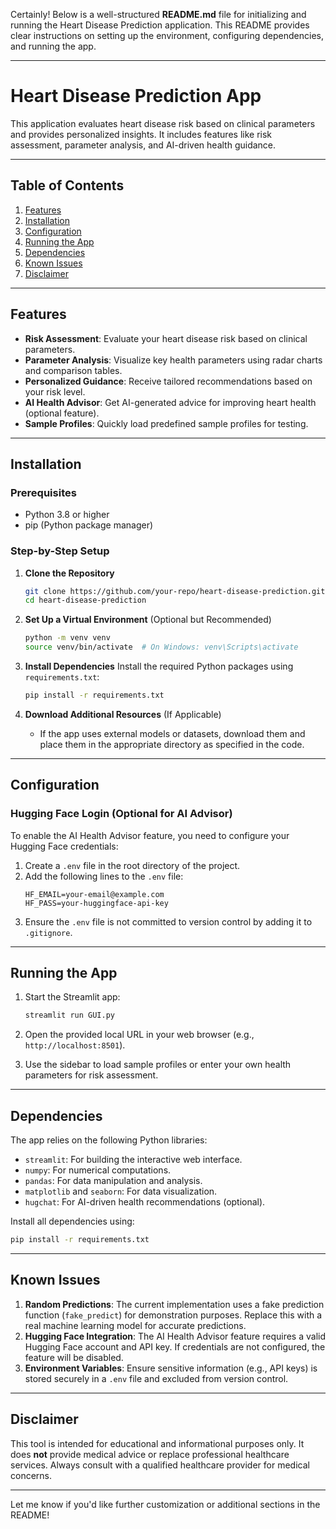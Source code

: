 Certainly! Below is a well-structured **README.md** file for initializing and running the Heart Disease Prediction application. This README provides clear instructions on setting up the environment, configuring dependencies, and running the app.

---

# Heart Disease Prediction App

This application evaluates heart disease risk based on clinical parameters and provides personalized insights. It includes features like risk assessment, parameter analysis, and AI-driven health guidance.

---

## Table of Contents
1. [Features](#features)
2. [Installation](#installation)
3. [Configuration](#configuration)
4. [Running the App](#running-the-app)
5. [Dependencies](#dependencies)
6. [Known Issues](#known-issues)
7. [Disclaimer](#disclaimer)

---

## Features
- **Risk Assessment**: Evaluate your heart disease risk based on clinical parameters.
- **Parameter Analysis**: Visualize key health parameters using radar charts and comparison tables.
- **Personalized Guidance**: Receive tailored recommendations based on your risk level.
- **AI Health Advisor**: Get AI-generated advice for improving heart health (optional feature).
- **Sample Profiles**: Quickly load predefined sample profiles for testing.

---

## Installation

### Prerequisites
- Python 3.8 or higher
- pip (Python package manager)

### Step-by-Step Setup

1. **Clone the Repository**
   ```bash
   git clone https://github.com/your-repo/heart-disease-prediction.git
   cd heart-disease-prediction
   ```

2. **Set Up a Virtual Environment** (Optional but Recommended)
   ```bash
   python -m venv venv
   source venv/bin/activate  # On Windows: venv\Scripts\activate
   ```

3. **Install Dependencies**
   Install the required Python packages using `requirements.txt`:
   ```bash
   pip install -r requirements.txt
   ```

4. **Download Additional Resources** (If Applicable)
   - If the app uses external models or datasets, download them and place them in the appropriate directory as specified in the code.

---

## Configuration

### Hugging Face Login (Optional for AI Advisor)
To enable the AI Health Advisor feature, you need to configure your Hugging Face credentials:
1. Create a `.env` file in the root directory of the project.
2. Add the following lines to the `.env` file:
   ```env
   HF_EMAIL=your-email@example.com
   HF_PASS=your-huggingface-api-key
   ```
3. Ensure the `.env` file is not committed to version control by adding it to `.gitignore`.

---

## Running the App

1. Start the Streamlit app:
   ```bash
   streamlit run GUI.py
   ```

2. Open the provided local URL in your web browser (e.g., `http://localhost:8501`).

3. Use the sidebar to load sample profiles or enter your own health parameters for risk assessment.

---

## Dependencies

The app relies on the following Python libraries:
- `streamlit`: For building the interactive web interface.
- `numpy`: For numerical computations.
- `pandas`: For data manipulation and analysis.
- `matplotlib` and `seaborn`: For data visualization.
- `hugchat`: For AI-driven health recommendations (optional).

Install all dependencies using:
```bash
pip install -r requirements.txt
```

---

## Known Issues

1. **Random Predictions**: The current implementation uses a fake prediction function (`fake_predict`) for demonstration purposes. Replace this with a real machine learning model for accurate predictions.
2. **Hugging Face Integration**: The AI Health Advisor feature requires a valid Hugging Face account and API key. If credentials are not configured, the feature will be disabled.
3. **Environment Variables**: Ensure sensitive information (e.g., API keys) is stored securely in a `.env` file and excluded from version control.

---

## Disclaimer

This tool is intended for educational and informational purposes only. It does **not** provide medical advice or replace professional healthcare services. Always consult with a qualified healthcare provider for medical concerns.

---

Let me know if you'd like further customization or additional sections in the README!

